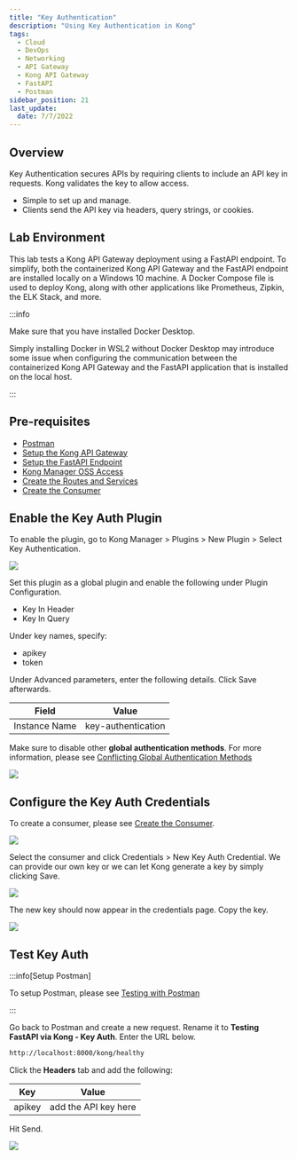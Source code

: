 ```yaml
---
title: "Key Authentication"
description: "Using Key Authentication in Kong"
tags: 
  - Cloud
  - DevOps
  - Networking 
  - API Gateway
  - Kong API Gateway
  - FastAPI 
  - Postman
sidebar_position: 21
last_update:
  date: 7/7/2022
---
```



## Overview

Key Authentication secures APIs by requiring clients to include an API key in requests. Kong validates the key to allow access.  

- Simple to set up and manage.  
- Clients send the API key via headers, query strings, or cookies.

## Lab Environment

This lab tests a Kong API Gateway deployment using a FastAPI endpoint. To simplify, both the containerized Kong API Gateway and the FastAPI endpoint are installed locally on a Windows 10 machine. A Docker Compose file is used to deploy Kong, along with other applications like Prometheus, Zipkin, the ELK Stack, and more.

:::info 

Make sure that you have installed Docker Desktop. 

Simply installing Docker in WSL2 without Docker Desktop may introduce some issue when configuring the communication between the containerized Kong API Gateway and the FastAPI application that is installed on the local host.

:::

## Pre-requisites 

- [Postman](https://www.postman.com/downloads/)
- [Setup the Kong API Gateway](/docs/021-Software-Engineering/017-Kong-API-Gateway/015-Containerized-Kong-and-Other-Apps.md)
- [Setup the FastAPI Endpoint](/docs/021-Software-Engineering/017-Kong-API-Gateway/016-Testing-wth-an-FastAPI-Endpoint.md#setup-the-api-endpoint)
- [Kong Manager OSS Access](/docs/021-Software-Engineering/017-Kong-API-Gateway/015-Containerized-Kong-and-Other-Apps.md)
- [Create the Routes and Services](/docs/021-Software-Engineering/017-Kong-API-Gateway/016-Testing-wth-an-FastAPI-Endpoint.md)
- [Create the Consumer](/docs/021-Software-Engineering/017-Kong-API-Gateway/017-Consumers-Plugins-Upstreams.md#create-the-kong-consumer)

## Enable the Key Auth Plugin 

To enable the plugin, go to Kong Manager > Plugins > New Plugin > Select Key Authentication.

![](/img/docs/12022024-kong-gw-basic-auth-plugin.png)

Set this plugin as a global plugin and enable the following under Plugin Configuration.

- Key In Header
- Key In Query

Under key names, specify:

- apikey
- token

Under Advanced parameters, enter the following details. Click Save afterwards.

| Field         | Value                                 |
|---------------|---------------------------------------|
| Instance Name | key-authentication                    |  

Make sure to disable other **global authentication methods**. For more information, please see [Conflicting Global Authentication Methods](/docs/021-Software-Engineering/017-Kong-API-Gateway/030-Kong-Authentication/032-HMAC-Authentication.md#conflicting-global-authentication-methods)

![](/img/docs/12022024-kong-gw-key-auth-plugin.png)


## Configure the Key Auth Credentials 

To create a consumer, please see [Create the Consumer](/docs/021-Software-Engineering/017-Kong-API-Gateway/017-Consumers-Plugins-Upstreams.md#create-the-kong-consumer).

![](/img/docs/12022024-kong-gw-consumer-created-already.png)

Select the consumer and click Credentials > New Key Auth Credential. We can provide our own key or we can let Kong generate a key by simply clicking Save. 

![](/img/docs/12022024-kong-gw-key-auth-genrate-own-key.png)

The new key should now appear in the credentials page. Copy the key.

![](/img/docs/12022024-kong-gw-key-auth-genrate-own-key-appear.png)


## Test Key Auth 

:::info[Setup Postman]

To setup Postman, please see [Testing with Postman](/docs/021-Software-Engineering/017-Kong-API-Gateway/016-Testing-wth-an-FastAPI-Endpoint.md#testing-with-postman)

:::

Go back to Postman and create a new request. Rename it to **Testing FastAPI via Kong - Key Auth**. Enter the URL below.

```bash
http://localhost:8000/kong/healthy 
```

Click the **Headers** tab and add the following:

| Key             | Value                         |
|-----------------|-------------------------------|
| apikey          | add the API key here          |

Hit Send.

![](/img/docs/12022024-kong-gw-key-auth-working-in-postman.png)
